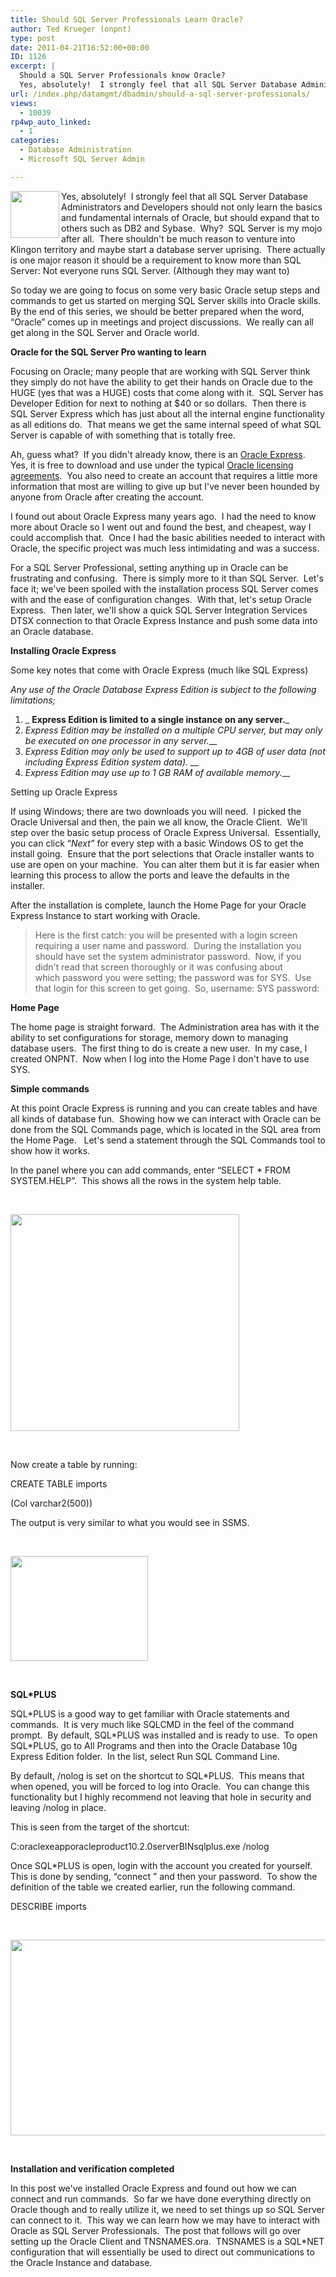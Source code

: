 ```yaml
---
title: Should SQL Server Professionals Learn Oracle?
author: Ted Krueger (onpnt)
type: post
date: 2011-04-21T16:52:00+00:00
ID: 1126
excerpt: |
  Should a SQL Server Professionals know Oracle?
  Yes, absolutely!  I strongly feel that all SQL Server Database Administrators and Developers should not only learn the basics and fundamental internals of Oracle, but should push that to others such as DB2&hellip;
url: /index.php/datamgmt/dbadmin/should-a-sql-server-professionals/
views:
  - 10039
rp4wp_auto_linked:
  - 1
categories:
  - Database Administration
  - Microsoft SQL Server Admin

---
```

<div class="image_block">
  <a href="/media/blogs/DataMgmt/-40.png?mtime=1303401309"><img src="/wp-content/uploads/blogs/DataMgmt/-40.png?mtime=1303401309" alt="" width="78" height="75" align="left" /></a>
</div>

Yes, absolutely!  I strongly feel that all SQL Server Database Administrators and Developers should not only learn the basics and fundamental internals of Oracle, but should expand that to others such as DB2 and Sybase.  Why?  SQL Server is my mojo after all.  There shouldn't be much reason to venture into Klingon territory and maybe start a database server uprising.  There actually is one major reason it should be a requirement to know more than SQL Server: Not everyone runs SQL Server. (Although they may want to)

So today we are going to focus on some very basic Oracle setup steps and commands to get us started on merging SQL Server skills into Oracle skills.  By the end of this series, we should be better prepared when the word, “Oracle” comes up in meetings and project discussions.  We really can all get along in the SQL Server and Oracle world.

**Oracle for the SQL Server Pro wanting to learn**

Focusing on Oracle; many people that are working with SQL Server think they simply do not have the ability to get their hands on Oracle due to the HUGE (yes that was a HUGE) costs that come along with it.  SQL Server has Developer Edition for next to nothing at $40 or so dollars.  Then there is SQL Server Express which has just about all the internal engine functionality as all editions do.  That means we get the same internal speed of what SQL Server is capable of with something that is totally free.

Ah, guess what?  If you didn't already know, there is an [Oracle Express][1].  Yes, it is free to download and use under the typical [Oracle licensing agreements][2].  You also need to create an account that requires a little more information that most are willing to give up but I've never been hounded by anyone from Oracle after creating the account.

I found out about Oracle Express many years ago.  I had the need to know more about Oracle so I went out and found the best, and cheapest, way I could accomplish that.  Once I had the basic abilities needed to interact with Oracle, the specific project was much less intimidating and was a success.

For a SQL Server Professional, setting anything up in Oracle can be frustrating and confusing.  There is simply more to it than SQL Server.  Let's face it; we've been spoiled with the installation process SQL Server comes with and the ease of configuration changes.  With that, let's setup Oracle Express.  Then later, we'll show a quick SQL Server Integration Services DTSX connection to that Oracle Express Instance and push some data into an Oracle database.

**Installing Oracle Express**

Some key notes that come with Oracle Express (much like SQL Express)

_Any use of the Oracle Database Express Edition is subject to the following limitations;_

  1. _ __Express Edition is limited to a single instance on any server.___
  2. _Express Edition may be installed on a multiple CPU server, but may only be executed on one processor in any server.___
  3. _Express Edition may only be used to support up to 4GB of user data (not including Express Edition system data)._ __
  4. _Express Edition may use up to 1 GB RAM of available memory.___

Setting up Oracle Express

If using Windows; there are two downloads you will need.  I picked the Oracle Universal and then, the pain we all know, the Oracle Client.  We'll step over the basic setup process of Oracle Express Universal.  Essentially, you can click “_Next”_ for every step with a basic Windows OS to get the install going.  Ensure that the port selections that Oracle installer wants to use are open on your machine.  You can alter them but it is far easier when learning this process to allow the ports and leave the defaults in the installer.

After the installation is complete, launch the Home Page for your Oracle Express Instance to start working with Oracle. 

> Here is the first catch: you will be presented with a login screen requiring a user name and password.  During the installation you should have set the system administrator password.  Now, if you didn't read that screen thoroughly or it was confusing about which password you were setting; the password was for SYS.  Use that login for this screen to get going.  So, username: SYS password: <one you created>

**Home Page**

The home page is straight forward.  The Administration area has with it the ability to set configurations for storage, memory down to managing database users.  The first thing to do is create a new user.  In my case, I created ONPNT.  Now when I log into the Home Page I don't have to use SYS.

**Simple commands**

At this point Oracle Express is running and you can create tables and have all kinds of database fun.  Showing how we can interact with Oracle can be done from the SQL Commands page, which is located in the SQL area from the Home Page.   Let's send a statement through the SQL Commands tool to show how it works.

In the panel where you can add commands, enter “SELECT * FROM SYSTEM.HELP”.  This shows all the rows in the system help table. 

 

<div class="image_block">
  <a href="/media/blogs/DataMgmt/-41.png?mtime=1303401309"><img src="/wp-content/uploads/blogs/DataMgmt/-41.png?mtime=1303401309" alt="" width="366" height="347" /></a>
</div>

 

Now create a table by running:

CREATE TABLE imports

(Col varchar2(500))

The output is very similar to what you would see in SSMS.

 

<div class="image_block">
  <a href="/media/blogs/DataMgmt/-42.png?mtime=1303401309"><img src="/wp-content/uploads/blogs/DataMgmt/-42.png?mtime=1303401309" alt="" width="220" height="168" /></a>
</div>

 

**SQL*PLUS**

SQL\*PLUS is a good way to get familiar with Oracle statements and commands.  It is very much like SQLCMD in the feel of the command prompt.  By default, SQL\*PLUS was installed and is ready to use.  To open SQL*PLUS, go to All Programs and then into the Oracle Database 10g Express Edition folder.  In the list, select Run SQL Command Line. 

By default, /nolog is set on the shortcut to SQL*PLUS.  This means that when opened, you will be forced to log into Oracle.  You can change this functionality but I highly recommend not leaving that hole in security and leaving /nolog in place.

This is seen from the target of the shortcut:

C:oraclexeapporacleproduct10.2.0serverBINsqlplus.exe /nolog

Once SQL*PLUS is open, login with the account you created for yourself.  This is done by sending, “connect <username>” and then your password.  To show the definition of the table we created earlier, run the following command.

DESCRIBE imports

 

<div class="image_block">
  <a href="/media/blogs/DataMgmt/-43.png?mtime=1303401310"><img src="/wp-content/uploads/blogs/DataMgmt/-43.png?mtime=1303401310" alt="" width="624" height="313" /></a>
</div>

 

**Installation and verification completed**

In this post we've installed Oracle Express and found out how we can connect and run commands.  So far we have done everything directly on Oracle though and to really utilize it, we need to set things up so SQL Server can connect to it.  This way we can learn how we may have to interact with Oracle as SQL Server Professionals.  The post that follows will go over setting up the Oracle Client and TNSNAMES.ora.  TNSNAMES is a SQL*NET configuration that will essentially be used to direct out communications to the Oracle Instance and database. 

 

 [1]: http://www.oracle.com/technetwork/database/express-edition/downloads/102xewinsoft-090667.html
 [2]: http://www.oracle.com/technetwork/licenses/xe-license-152020.html